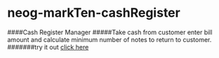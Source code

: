 # neog-markTen-cashRegister
####Cash Register Manager
#####Take cash from customer enter bill amount and calculate minimum number of notes to return to customer. 
#######try it out [click here](https://returnchangecash.netlify.app)

